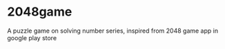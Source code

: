 # 2048game
A puzzle game on solving number series, inspired from 2048 game app in google play store

